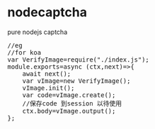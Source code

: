 # nodecaptcha
pure nodejs captcha
<pre>
//eg
//for koa 
var VerifyImage=require("./index.js");
module.exports=async (ctx,next)=>{
    await next();
    var vImage=new VerifyImage();
    vImage.init();
    var code=vImage.create();
    //保存code 到session 以待使用
    ctx.body=vImage.output();
};
</pre>

